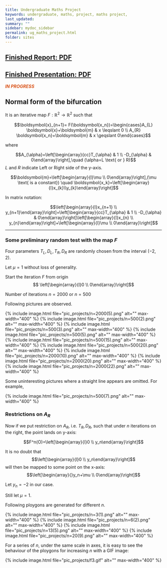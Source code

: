 ```yaml
---
title: Undergraduate Maths Project
keywords: undergraduate, maths, project, maths project,
last_updated: 
summary: ""
sidebar: mydoc_sidebar
permalink: ug_maths_project.html
folder: sites
---
```


<script>
MathJax = {
  tex: {
    inlineMath: [['$', '$'], ['\\(', '\\)']]
  },
  svg: {
    fontCache: 'global'
  }
};
</script>
<script type="text/javascript" id="MathJax-script" async
  src="https://cdn.jsdelivr.net/npm/mathjax@3/es5/tex-svg.js">
</script>

## <font color="red">[Finished Report: PDF](../../pdf/10432171_Bifurcations.pdf)</font>
## <font color="red">[Finished Presentation: PDF](../../pdf/viva610.pdf)</font>

**<font color="#D95319">*****IN PROGRESS*****</font>**

## Normal form of the bifurcation
It is an iterative map $F: \mathbb{R}^{2} \rightarrow \mathbb{R}^{2}$ such that

$$\boldsymbol{x}_{n+1}= F(\boldsymbol{x_n})=\begin{cases}A_{L} \boldsymbol{x}+\boldsymbol{m} & x \leqslant 0 \\ A_{R} \boldsymbol{x_n}+\boldsymbol{m} & x \geqslant 0\end{cases}$$

where 

$$A_{\alpha}=\left[\begin{array}{cc}T_{\alpha} & 1 \\ -D_{\alpha} & 0\end{array}\right],\quad (\alpha=L \text{ or } R)$$
$L$ and $R$ indicate Left or Right side of the y-axis.

$$\boldsymbol{m}=\left[\begin{array}{l}\mu \\ 0\end{array}\right],(\mu \text{ is a constant}) \quad \boldsymbol{x_k}=\left[\begin{array}{l}x_{k}\\y_{k}\end{array}\right]$$

In matrix notation: 

$$\left[\begin{array}{l}x_{n+1} \\ y_{n+1}\end{array}\right]=\left[\begin{array}{cc}T_{\alpha} & 1 \\ -D_{\alpha} & 0\end{array}\right]\left[\begin{array}{l}x_{n} \\ y_{n}\end{array}\right]+\left[\begin{array}{l}\mu \\ 0\end{array}\right]$$

---
### **Some preliminary random test with the map $F$**

Four parameters $T_{L}, D_{L}, T_{R}, D_{R}$ are randomly chosen from the interval $(-2,2)$. 

Let $\mu=1$ without loss of generality.

Start the iteration $F$ from origin $$ \left[\begin{array}{l}0 \\ 0\end{array}\right]$$

Number of iterations $n=2000$ or $n=500$

Following pictures are observed.

{% include image.html file="pic_projects/n=2000(5).png" alt="" max-width="400" %}
{% include image.html file="pic_projects/n=500(2).png" alt="" max-width="400" %}
{% include image.html file="pic_projects/n=500(3).png" alt="" max-width="400" %}
{% include image.html file="pic_projects/n=500(5).png" alt="" max-width="400" %}
{% include image.html file="pic_projects/n=500(15).png" alt="" max-width="400" %}
{% include image.html file="pic_projects/n=500(20).png" alt="" max-width="400" %}
{% include image.html file="pic_projects/n=2000(10).png" alt="" max-width="400" %}
{% include image.html file="pic_projects/n=2000(20).png" alt="" max-width="400" %}
{% include image.html file="pic_projects/n=2000(22).png" alt="" max-width="400" %}

Some uninteresting pictures where a straight line appears are omitted. For example,

{% include image.html file="pic_projects/n=500(7).png" alt="" max-width="400" %}


### **Restrictions on $A_R$**
Now if we put restriction on $A_R$, i.e. $T_{R}, D_{R}$, such that under $n$ iterations on the right, the point lands on y-axis:

$$F^n(O)=\left[\begin{array}{l}0 \\ y_n\end{array}\right]$$

It is no doubt that $$\left[\begin{array}{l}0 \\ y_n\end{array}\right]$$ will then be mapped to some point on the x-axis: $$\left[\begin{array}{}y_n+\mu \\ 0\end{array}\right]$$

Let $y_n=-2$ in our case.

Still let $\mu=1$.

Following ploygons are generated for different $n$.

{% include image.html file="pic_projects/n=3(1).png" alt="" max-width="400" %}
{% include image.html file="pic_projects/n=6(2).png" alt="" max-width="400" %}
{% include image.html file="pic_projects/n=13(5).png" alt="" max-width="400" %}
{% include image.html file="pic_projects/n=20(9).png" alt="" max-width="400" %}



For a series of $n$, under the same scale in axes, it is easy to see the behaviour of the ploygons for increasing $n$ with a GIF image:

{% include image.html file="pic_projects/f3.gif" alt="" max-width="400" %}
